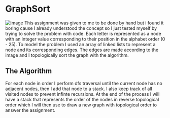 # GraphSort

![image](https://github.com/user-attachments/assets/187566ba-3682-4d0e-8472-d699c404fdd3)
This assignment was given to me to be done by hand but i found it boring cause I already understood the concept so I just tested myself by trying to solve the problem with code.
Each letter is represented as a node with an integer value corresponding to their position in the alphabet order (0 - 25).
To model the problem I used an array of linked lists to represent a node and its corresponding edges.
The edges are made according to the image and I topologically sort the graph with the algorithm.

## The Algorithm
For each node in order I perform dfs traversal until the current node has no adjacent nodes, then I add that node to a stack. I also keep track of all visited nodes to prevent infinte recursions.
At the end of the process I will have a stack that represents the order of the nodes in reverse topological order which I will then use to draw a new graph with topological order to answer the assignment.
